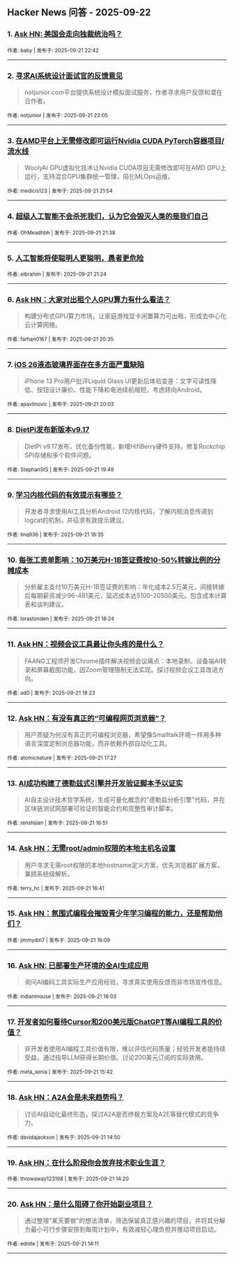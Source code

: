 ## Hacker News 问答 - 2025-09-22


### 1. [Ask HN: 美国会走向独裁统治吗？](https://news.ycombinator.com/item?id=45327333)

<sub>作者: baby | 发布于: 2025-09-21 22:42</sub>

---

### 2. [寻求AI系统设计面试官的反馈意见](https://news.ycombinator.com/item?id=45327107)
> notjunior.com平台提供系统设计模拟面试服务，作者寻求用户反馈和潜在合作者。

<sub>作者: notjunior | 发布于: 2025-09-21 22:05</sub>

---

### 3. [在AMD平台上无需修改即可运行Nvidia CUDA PyTorch容器项目/流水线](https://news.ycombinator.com/item?id=45327026)
> WoolyAI GPU虚拟化技术让Nvidia CUDA项目无需修改即可在AMD GPU上运行，支持混合GPU集群统一管理，简化MLOps运维。

<sub>作者: medicis123 | 发布于: 2025-09-21 21:54</sub>

---

### 4. [超级人工智能不会杀死我们，认为它会毁灭人类的是我们自己](https://news.ycombinator.com/item?id=45326906)

<sub>作者: OhMeadhbh | 发布于: 2025-09-21 21:38</sub>

---

### 5. [人工智能将使聪明人更聪明，愚者更危险](https://news.ycombinator.com/item?id=45326792)

<sub>作者: eibrahim | 发布于: 2025-09-21 21:24</sub>

---

### 6. [Ask HN：大家对出租个人GPU算力有什么看法？](https://news.ycombinator.com/item?id=45326387)
> 构建分布式GPU算力市场，让家庭游戏显卡闲置算力可出租，形成去中心化云计算网络。

<sub>作者: farhan0167 | 发布于: 2025-09-21 20:35</sub>

---

### 7. [iOS 26液态玻璃界面存在多方面严重缺陷](https://news.ycombinator.com/item?id=45326145)
> iPhone 13 Pro用户批评Liquid Glass UI更新后体验变差：文字可读性降低、按钮设计廉价、性能下降和电池续航缩短，考虑转向Android。

<sub>作者: apavlinovic | 发布于: 2025-09-21 20:03</sub>

---

### 8. [DietPi发布新版本v9.17](https://news.ycombinator.com/item?id=45326037)
> DietPi v9.17发布，优化备份性能，新增HifiBerry硬件支持，修复Rockchip SPI存储和多个软件问题。

<sub>作者: StephanStS | 发布于: 2025-09-21 19:49</sub>

---

### 9. [学习内核代码的有效提示有哪些？](https://news.ycombinator.com/item?id=45325394)
> 开发者寻求使用AI工具分析Android 12内核代码，了解内核消息传递到logcat的机制，并征求有效提示建议。

<sub>作者: linq936 | 发布于: 2025-09-21 18:35</sub>

---

### 10. [每张工资单影响：10万美元H-1B签证费按10-50%转嫁比例的分摊成本](https://news.ycombinator.com/item?id=45325290)
> 分析雇主支付10万美元H-1B签证费的影响：年化成本2.5万美元，间接转嫁后每期薪资减少96-481美元，延迟成本达5100-20500美元。包含成本计算表和谈判建议。

<sub>作者: lorastonden | 发布于: 2025-09-21 18:24</sub>

---

### 11. [Ask HN：视频会议工具最让你头疼的是什么？](https://news.ycombinator.com/item?id=45325282)
> FAANG工程师开发Chrome插件解决视频会议痛点：本地录制、设备端AI转录和屏幕截图功能，因Zoom管理限制无法实现。探讨视频会议工具改进方向。

<sub>作者: ud0 | 发布于: 2025-09-21 18:23</sub>

---

### 12. [Ask HN：有没有真正的“可编程网页浏览器”？](https://news.ycombinator.com/item?id=45324799)
> 用户质疑为何没有真正的可编程浏览器，希望像Smalltalk环境一样用多种语言深度定制浏览器功能，而非依赖外部自动化工具。

<sub>作者: atomicnature | 发布于: 2025-09-21 17:27</sub>

---

### 13. [AI成功构建了德勒兹式引擎并开发验证脚本予以证实](https://news.ycombinator.com/item?id=45324439)
> AI自主设计技术哲学系统，生成可量化概念的"德勒兹分析引擎"代码，并在区块链测试网部署可验证的智能合约和完整性审计脚本。

<sub>作者: renshijian | 发布于: 2025-09-21 16:51</sub>

---

### 14. [Ask HN：无需root/admin权限的本地主机名设置](https://news.ycombinator.com/item?id=45324324)
> 用户寻求无需root权限的本地hostname定义方案，优先浏览器扩展方案，兼顾系统级解析。

<sub>作者: terry_hc | 发布于: 2025-09-21 16:41</sub>

---

### 15. [Ask HN：氛围式编程会摧毁青少年学习编程的能力，还是帮助他们？](https://news.ycombinator.com/item?id=45323946)

<sub>作者: jimmydin7 | 发布于: 2025-09-21 16:09</sub>

---

### 16. [Ask HN: 已部署生产环境的全AI生成应用](https://news.ycombinator.com/item?id=45323898)
> 询问AI编码工具实际生产应用经验，寻求真实使用反馈而非市场宣传信息。

<sub>作者: indianmouse | 发布于: 2025-09-21 16:03</sub>

---

### 17. [开发者如何看待Cursor和200美元版ChatGPT等AI编程工具的价值？](https://news.ycombinator.com/item?id=45323719)
> 非开发者使用AI编程工具价值有限，难以评估代码质量；经验开发者能持续受益，通过指导LLM获得长期价值。讨论200美元订阅的实际效用。

<sub>作者: meta_xenia | 发布于: 2025-09-21 15:42</sub>

---

### 18. [Ask HN：A2A会是未来趋势吗？](https://news.ycombinator.com/item?id=45323255)
> 讨论AI自动化最终形态，探讨A2A是否终极方案及A2E等替代模式的竞争力。

<sub>作者: davidajackson | 发布于: 2025-09-21 14:50</sub>

---

### 19. [Ask HN：在什么阶段你会放弃技术职业生涯？](https://news.ycombinator.com/item?id=45322979)

<sub>作者: throwaway123198 | 发布于: 2025-09-21 14:20</sub>

---

### 20. [Ask HN：是什么阻碍了你开始副业项目？](https://news.ycombinator.com/item?id=45322904)
> 通过整理"某天要做"的想法清单，筛选保留真正感兴趣的项目，并将其分解为最小可行步骤安排到每周计划中，有效减轻心理负担并推动项目启动。

<sub>作者: ednite | 发布于: 2025-09-21 14:11</sub>

---
